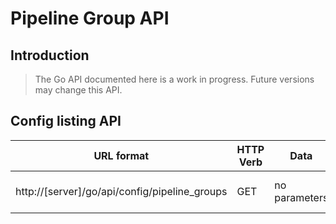 # Pipeline Group API

## Introduction

> The Go API documented here is a work in progress. Future versions may change this API.

## Config listing API

| URL format | HTTP Verb | Data | Explanation |
|------------|-----------|------|-------------|
| http://[server]/go/api/config/pipeline_groups | GET | no parameters | List all Pipeline Groups. |
